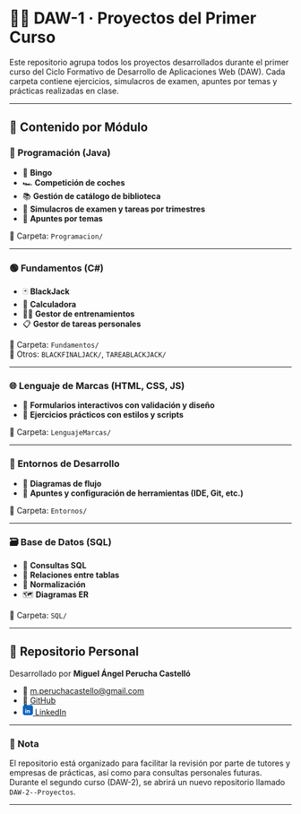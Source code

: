 # 🧑‍💻 DAW-1 · Proyectos del Primer Curso

Este repositorio agrupa todos los proyectos desarrollados durante el primer curso del Ciclo Formativo de Desarrollo de Aplicaciones Web (DAW). Cada carpeta contiene ejercicios, simulacros de examen, apuntes por temas y prácticas realizadas en clase.

---

## 📁 Contenido por Módulo

### 🔷 Programación (Java)

- 🎲 **Bingo**
- 🏎️ **Competición de coches**
- 📚 **Gestión de catálogo de biblioteca**
- 📄 **Simulacros de examen y tareas por trimestres**
- 📝 **Apuntes por temas**

📂 Carpeta: `Programacion/`

---

### 🟢 Fundamentos (C#)

- 🃏 **BlackJack**
- 🧮 **Calculadora**
- 🏋️‍♂️ **Gestor de entrenamientos**
- 📋 **Gestor de tareas personales**

📂 Carpeta: `Fundamentos/`  
📂 Otros: `BLACKFINALJACK/`, `TAREABLACKJACK/`

---

### 🌐 Lenguaje de Marcas (HTML, CSS, JS)

- 🧾 **Formularios interactivos con validación y diseño**
- 🎨 **Ejercicios prácticos con estilos y scripts**

📂 Carpeta: `LenguajeMarcas/`

---

### 🧠 Entornos de Desarrollo

- 📘 **Diagramas de flujo**
- 📄 **Apuntes y configuración de herramientas (IDE, Git, etc.)**

📂 Carpeta: `Entornos/`

---

### 🗃️ Base de Datos (SQL)

- 🔧 **Consultas SQL**
- 🔗 **Relaciones entre tablas**
- 🧩 **Normalización**
- 🗺️ **Diagramas ER**

📂 Carpeta: `SQL/`

---

## 🔗 Repositorio Personal

Desarrollado por **Miguel Ángel Perucha Castelló**  
- 📧 [m.peruchacastello@gmail.com](mailto:m.peruchacastello@gmail.com)
- 🐙 [GitHub](https://github.com/miguel-pc-09)
- <a href="https://www.linkedin.com/in/miguel-angel-perucha-castello" target="_blank">
    <img src="./linkedin-icon-24.png" alt="LinkedIn" width="18" height="18" />&nbsp;LinkedIn
  </a>

---

### 📌 Nota

El repositorio está organizado para facilitar la revisión por parte de tutores y empresas de prácticas, así como para consultas personales futuras.  
Durante el segundo curso (DAW-2), se abrirá un nuevo repositorio llamado `DAW-2--Proyectos`.

---

